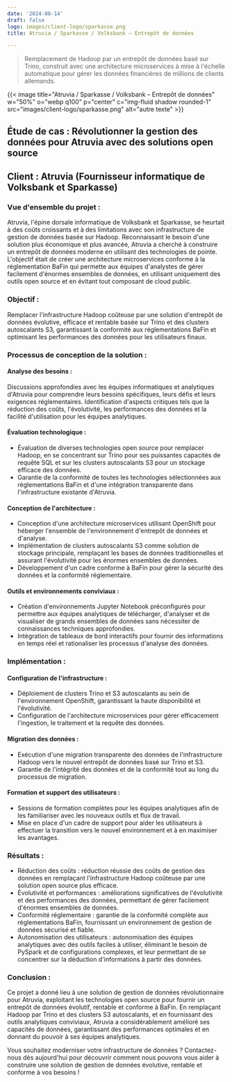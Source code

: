 ```yaml
---
date: '2024-08-14'
draft: false
logo: images/client-logo/sparkasse.png
title: Atruvia / Sparkasse / Volksbank – Entrepôt de données

---
```

> Remplacement de Hadoop par un entrepôt de données basé sur Trino, construit avec une architecture microservices à mise à l'échelle automatique pour gérer les données financières de millions de clients allemands.

{{< image title="Atruvia / Sparkasse / Volksbank – Entrepôt de données" w="50%" o="webp q100" p="center" c="img-fluid shadow rounded-1" src="images/client-logo/sparkasse.png" alt="autre texte" >}}

## Étude de cas : Révolutionner la gestion des données pour Atruvia avec des solutions open source

## Client : Atruvia (Fournisseur informatique de Volksbank et Sparkasse)

### Vue d'ensemble du projet :

Atruvia, l'épine dorsale informatique de Volksbank et Sparkasse, se heurtait à des coûts croissants et à des limitations avec son infrastructure de gestion de données basée sur Hadoop. Reconnaissant le besoin d'une solution plus économique et plus avancée, Atruvia a cherché à construire un entrepôt de données moderne en utilisant des technologies de pointe. L'objectif était de créer une architecture microservices conforme à la réglementation BaFin qui permette aux équipes d'analystes de gérer facilement d'énormes ensembles de données, en utilisant uniquement des outils open source et en évitant tout composant de cloud public.

### Objectif :

Remplacer l'infrastructure Hadoop coûteuse par une solution d'entrepôt de données évolutive, efficace et rentable basée sur Trino et des clusters autoscalants S3, garantissant la conformité aux réglementations BaFin et optimisant les performances des données pour les utilisateurs finaux.

### Processus de conception de la solution :

#### Analyse des besoins :

Discussions approfondies avec les équipes informatiques et analytiques d'Atruvia pour comprendre leurs besoins spécifiques, leurs défis et leurs exigences réglementaires.
Identification d'aspects critiques tels que la réduction des coûts, l'évolutivité, les performances des données et la facilité d'utilisation pour les équipes analytiques.

#### Évaluation technologique :

- Évaluation de diverses technologies open source pour remplacer Hadoop, en se concentrant sur Trino pour ses puissantes capacités de requête SQL et sur les clusters autoscalants S3 pour un stockage efficace des données.
- Garantie de la conformité de toutes les technologies sélectionnées aux réglementations BaFin et d'une intégration transparente dans l'infrastructure existante d'Atruvia.

#### Conception de l'architecture :

- Conception d'une architecture microservices utilisant OpenShift pour héberger l'ensemble de l'environnement d'entrepôt de données et d'analyse.
- Implémentation de clusters autoscalants S3 comme solution de stockage principale, remplaçant les bases de données traditionnelles et assurant l'évolutivité pour les énormes ensembles de données.
- Développement d'un cadre conforme à BaFin pour gérer la sécurité des données et la conformité réglementaire.

#### Outils et environnements conviviaux :

- Création d'environnements Jupyter Notebook préconfigurés pour permettre aux équipes analytiques de télécharger, d'analyser et de visualiser de grands ensembles de données sans nécessiter de connaissances techniques approfondies.
- Intégration de tableaux de bord interactifs pour fournir des informations en temps réel et rationaliser les processus d'analyse des données.

### Implémentation :

#### Configuration de l'infrastructure :

- Déploiement de clusters Trino et S3 autoscalants au sein de l'environnement OpenShift, garantissant la haute disponibilité et l'évolutivité.
- Configuration de l'architecture microservices pour gérer efficacement l'ingestion, le traitement et la requête des données.

#### Migration des données :

- Exécution d'une migration transparente des données de l'infrastructure Hadoop vers le nouvel entrepôt de données basé sur Trino et S3.
- Garantie de l'intégrité des données et de la conformité tout au long du processus de migration.

#### Formation et support des utilisateurs :

- Sessions de formation complètes pour les équipes analytiques afin de les familiariser avec les nouveaux outils et flux de travail.
- Mise en place d'un cadre de support pour aider les utilisateurs à effectuer la transition vers le nouvel environnement et à en maximiser les avantages.

### Résultats :

- Réduction des coûts : réduction réussie des coûts de gestion des données en remplaçant l'infrastructure Hadoop coûteuse par une solution open source plus efficace.
- Évolutivité et performances : améliorations significatives de l'évolutivité et des performances des données, permettant de gérer facilement d'énormes ensembles de données.
- Conformité réglementaire : garantie de la conformité complète aux réglementations BaFin, fournissant un environnement de gestion de données sécurisé et fiable.
- Autonomisation des utilisateurs : autonomisation des équipes analytiques avec des outils faciles à utiliser, éliminant le besoin de PySpark et de configurations complexes, et leur permettant de se concentrer sur la déduction d'informations à partir des données.

### Conclusion :

Ce projet a donné lieu à une solution de gestion de données révolutionnaire pour Atruvia, exploitant les technologies open source pour fournir un entrepôt de données évolutif, rentable et conforme à BaFin. En remplaçant Hadoop par Trino et des clusters S3 autoscalants, et en fournissant des outils analytiques conviviaux, Atruvia a considérablement amélioré ses capacités de données, garantissant des performances optimales et en donnant du pouvoir à ses équipes analytiques.

Vous souhaitez moderniser votre infrastructure de données ? Contactez-nous dès aujourd'hui pour découvrir comment nous pouvons vous aider à construire une solution de gestion de données évolutive, rentable et conforme à vos besoins !
